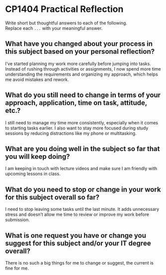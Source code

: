 # CP1404 Practical Reflection

Write short but thoughtful answers to each of the following.  
Replace each `...` with your meaningful answer.

## What have you changed about your process in this subject based on your personal reflection?

I’ve started planning my work more carefully before jumping into tasks. Instead of rushing through activities or assignments, I now spend more time understanding the requirements and organizing my approach, which helps me avoid mistakes and rework.

## What do you still need to change in terms of your approach, application, time on task, attitude, etc.?

I still need to manage my time more consistently, especially when it comes to starting tasks earlier. I also want to stay more focused during study sessions by reducing distractions like my phone or multitasking.

## What are you doing well in the subject so far that you will keep doing?

I am keeping in touch with lecture videos and make sure I am friendly with upcoming lessons in class.

## What do you need to stop or change in your work for this subject overall so far?

I need to stop leaving some tasks until the last minute. It adds unnecessary stress and doesn’t allow me time to review or improve my work before submission.


## What is one request you have or change you suggest for this subject and/or your IT degree overall?

There is no such a big things for me to change or suggest, the current is fine for me.

